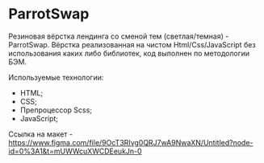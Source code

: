 # ParrotSwap
Резиновая вёрстка лендинга со сменой тем (светлая/темная) - ParrotSwap.
Вёрстка реализованная на чистом Html/Css/JavaScript без использования каких либо библиотек, код выполнен по методологии БЭМ.

Используемые технологии:
- HTML;
- CSS;
- Препроцессор Scss;
- JavaScript;



Ссылка на макет - https://www.figma.com/file/9OcT3RIvg0QRJ7wA9NwaXN/Untitled?node-id=0%3A1&t=mUWWcuXWCDEeukJn-0
